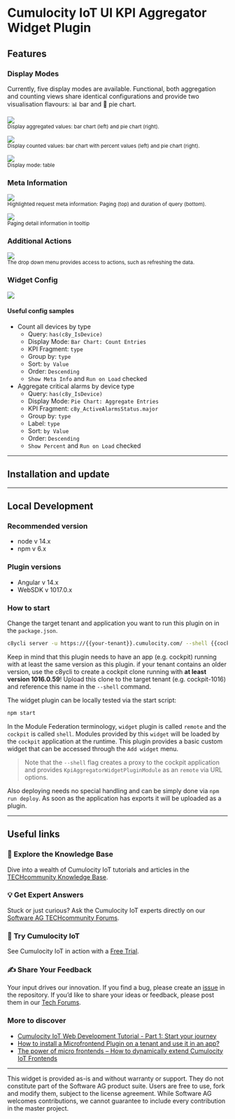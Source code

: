 # Cumulocity IoT UI KPI Aggregator Widget Plugin

## Features

### Display Modes

Currently, five display modes are available. Functional, both aggregation and counting views share identical configurations and provide two visualisation flavours: 📊 bar and 🍰 pie chart.

![](./docs/screenshot-aggregation.jpg)  
<small>Display aggregated values: bar chart (left) and pie chart (right).</small>

![](./docs/screenshot-counting.jpg)  
<small>Display counted values: bar chart with percent values (left) and pie chart (right).</small>

![](./docs/screenshot-table.jpg)  
<small>Display mode: table</small>

### Meta Information

![](./docs/screenshot-meta-info.png)  
<small>Highlighted request meta information: Paging (top) and duration of query (bottom).</small>

![](./docs/screenshot-meta-pageinfo.jpg)  
<small>Paging detail information in tooltip</small>

### Additional Actions

![](./docs/screenshot-drop-down-menu.jpg)  
<small>The drop down menu provides access to actions, such as refreshing the data.</small>

### Widget Config

![](./docs/screenshot-config.jpg)

#### Useful config samples

- Count all devices by type
  - Query: `has(c8y_IsDevice)`
  - Display Mode: `Bar Chart: Count Entries`
  - KPI Fragment: `type`
  - Group by: `type`
  - Sort: `by Value`
  - Order: `Descending`
  - `Show Meta Info` and `Run on Load` checked
- Aggregate critical alarms by device type
  - Query: `has(c8y_IsDevice)`
  - Display Mode: `Pie Chart: Aggregate Entries`
  - KPI Fragment: `c8y_ActiveAlarmsStatus.major`
  - Group by: `type`
  - Label: `type`
  - Sort: `by Value`
  - Order: `Descending`
  - `Show Percent` and `Run on Load` checked

---

## Installation and update

---

## Local Development

### Recommended version

- node v 14.x
- npm v 6.x

### Plugin versions

- Angular v 14.x
- WebSDK v 1017.0.x

### How to start

Change the target tenant and application you want to run this plugin on in the `package.json`.

```bash
c8ycli server -u https://{{your-tenant}}.cumulocity.com/ --shell {{cockpit}}
```

Keep in mind that this plugin needs to have an app (e.g. cockpit) running with at least the same version as this plugin. if your tenant contains an older version, use the c8ycli to create a cockpit clone running with **at least version 1016.0.59**! Upload this clone to the target tenant (e.g. cockpit-1016) and reference this name in the `--shell` command.

The widget plugin can be locally tested via the start script:

```bash
npm start
```

In the Module Federation terminology, `widget` plugin is called `remote` and the `cockpit` is called `shell`. Modules provided by this `widget` will be loaded by the `cockpit` application at the runtime. This plugin provides a basic custom widget that can be accessed through the `Add widget` menu.

> Note that the `--shell` flag creates a proxy to the cockpit application and provides `KpiAggregatorWidgetPluginModule` as an `remote` via URL options.

Also deploying needs no special handling and can be simply done via `npm run deploy`. As soon as the application has exports it will be uploaded as a plugin.

---

## Useful links

### 📘 Explore the Knowledge Base

Dive into a wealth of Cumulocity IoT tutorials and articles in the [TECHcommunity Knowledge Base](https://tech.forums.softwareag.com/tags/c/knowledge-base/6/cumulocity-iot).

### 💡 Get Expert Answers

Stuck or just curious? Ask the Cumulocity IoT experts directly on our [Software AG TECHcommunity Forums](https://tech.forums.softwareag.com/tags/c/forum/1/Cumulocity-IoT).

### 🚀 Try Cumulocity IoT

See Cumulocity IoT in action with a [Free Trial](https://techcommunity.softwareag.com/en_en/downloads.html).

### ✍️ Share Your Feedback

Your input drives our innovation. If you find a bug, please create an [issue](./issues) in the repository. If you’d like to share your ideas or feedback, please post them in our [Tech Forums](https://tech.forums.softwareag.com/c/feedback/2).

### More to discover

- [Cumulocity IoT Web Development Tutorial - Part 1: Start your journey](https://tech.forums.softwareag.com/t/cumulocity-iot-web-development-tutorial-part-1-start-your-journey/259613)
- [How to install a Microfrontend Plugin on a tenant and use it in an app?](https://tech.forums.softwareag.com/t/how-to-install-a-microfrontend-plugin-on-a-tenant-and-use-it-in-an-app/268981)
- [The power of micro frontends – How to dynamically extend Cumulocity IoT Frontends](https://tech.forums.softwareag.com/t/the-power-of-micro-frontends-how-to-dynamically-extend-cumulocity-iot-frontends/266665)

---

This widget is provided as-is and without warranty or support. They do not constitute part of the Software AG product suite. Users are free to use, fork and modify them, subject to the license agreement. While Software AG welcomes contributions, we cannot guarantee to include every contribution in the master project.

<!-- <:3  )~~ -->
